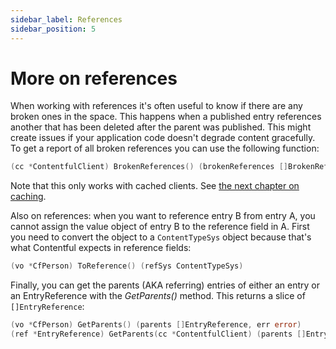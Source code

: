 ```yaml
---
sidebar_label: References
sidebar_position: 5
---
```


# More on references

When working with references it's often useful to know if there are any broken ones in the space.
This happens when a published entry references another that has been deleted after the parent
was published. This might create issues if your application code doesn't degrade content gracefully.
To get a report of all broken references you can use the following function:

```go
(cc *ContentfulClient) BrokenReferences() (brokenReferences []BrokenReference)
```

Note that this only works with cached clients. See [the next chapter on caching](./caching).

Also on references: when you want to reference entry B from entry A, you cannot assign
the value object of entry B to the reference field in A. First you need to convert the
object to a `ContentTypeSys` object because that's what Contentful expects in reference fields:

```go
(vo *CfPerson) ToReference() (refSys ContentTypeSys)
```

Finally, you can get the parents (AKA referring) entries of either an entry or
an EntryReference with the _GetParents()_ method. This returns a slice of `[]EntryReference`:

```go
(vo *CfPerson) GetParents() (parents []EntryReference, err error)
(ref *EntryReference) GetParents(cc *ContentfulClient) (parents []EntryReference, err error)
```

